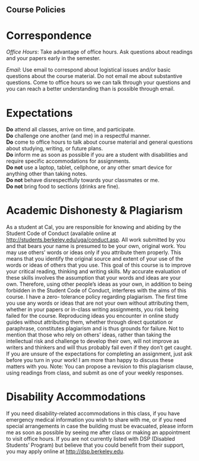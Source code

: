 ## Course Policies

# Correspondence  
*Office Hours*: Take advantage of office hours. Ask questions about readings and your papers early in the semester. 

*Email*: Use email to correspond about logistical issues and/or basic questions about the course material. Do not email me about substantive questions. Come to office hours so we can talk through your questions and you can reach a better understanding than is possible through email. 


# Expectations
**Do** attend all classes, arrive on time, and participate.  
**Do** challenge one another (and me) in a respectful manner.  
**Do** come to office hours to talk about course material and general questions about studying, writing, or future plans.  
**Do** inform me as soon as possible if you are a student with disabilities and require specific accommodations for assignments.  
**Do not** use a laptop, tablet, cellphone, or any other smart device for anything other than taking notes.  
**Do not** behave disrespectfully towards your classmates or me.  
**Do not** bring food to sections (drinks are fine). 


# Academic Dishonesty & Plagiarism
As a student at Cal, you are responsible for knowing and abiding by the Student Code of Conduct (available online at http://students.berkeley.edu/uga/conduct.asp. All work submitted by you and that bears your name is presumed to be your own, original work. You may use others’ words or ideas only if you attribute them properly. This means that you identify the original source and extent of your use of the words or ideas of others that you use.
This goal of this course is to improve your critical reading, thinking and writing skills. My accurate evaluation of these skills involves the assumption that your words and ideas are your own. Therefore, using other people’s ideas as your own, in addition to being forbidden in the Student Code of Conduct, interferes with the aims of this course. I have a zero- tolerance policy regarding plagiarism. The first time you use any words or ideas that are not your own without attributing them, whether in your papers or in-class writing assignments, you risk being failed for the course. Reproducing ideas you encounter in online study guides without attributing them, whether through direct quotation or paraphrase, constitutes plagiarism and is thus grounds for failure. Not to mention that those who rely on others’ ideas, rather than taking the intellectual risk and challenge to develop their own, will not improve as writers and thinkers and will thus probably fail even if they don’t get caught. If you are unsure of the expectations for completing an assignment, just ask before you turn in your work! I am more than happy to discuss these matters with you.
Note: You can propose a revision to this plagiarism clause, using readings from class, and submit as one of your weekly responses.

# Disability Accommodations
If you need disability-related accommodations in this class, if you have emergency medical information you wish to share with me, or if you need special arrangements in case the building must be evacuated, please inform me as soon as possible by seeing me after class or making an appointment to visit office hours. If you are not currently listed with DSP (Disabled Students’ Program) but believe that you could benefit from their support, you may apply online at http://dsp.berkeley.edu.
